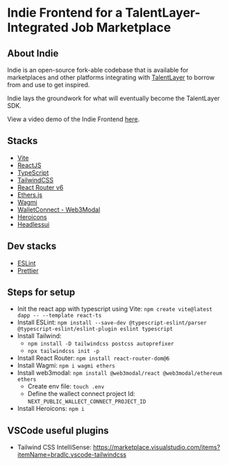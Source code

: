 # Indie Frontend for a TalentLayer-Integrated Job Marketplace

## About Indie
Indie is an open-source fork-able codebase that is available for marketplaces and other platforms integrating with [TalentLayer](https://docs.talentlayer.org/) to borrow from and use to get inspired. 

Indie lays the groundwork for what will eventually become the TalentLayer SDK.

View a video demo of the Indie Frontend [here](https://youtu.be/8Y6E282Nwtc). 


## Stacks

- [Vite](https://vitejs.dev)
- [ReactJS](https://reactjs.org)
- [TypeScript](https://www.typescriptlang.org)
- [TailwindCSS](https://tailwindcss.com)
- [React Router v6](https://reactrouter.com/en/main)
- [Ethers.js](https://docs.ethers.io/v5)
- [Wagmi](https://wagmi.sh)
- [WalletConnect - Web3Modal](https://github.com/WalletConnect/web3modal/blob/V2/docs/react.md)
- [Heroicons](https://heroicons.com/)
- [Headlessui](https://headlessui.com/)

## Dev stacks

- [ESLint](https://eslint.org)
- [Prettier](https://prettier.io)

## Steps for setup

- Init the react app with typescript using Vite: `npm create vite@latest dapp -- --template react-ts`
- Install ESLint: `npm install --save-dev @typescript-eslint/parser @typescript-eslint/eslint-plugin eslint typescript`
- Install Tailwind:
  - `npm install -D tailwindcss postcss autoprefixer`
  - `npx tailwindcss init -p`
- Install React Router: `npm install react-router-dom@6`
- Install Wagmi: `npm i wagmi ethers`
- Install web3modal: `npm install @web3modal/react @web3modal/ethereum ethers`
  - Create env file: `touch .env`
  - Define the wallect connect project Id: `NEXT_PUBLIC_WALLECT_CONNECT_PROJECT_ID`
- Install Heroicons: `npm i `

## VSCode useful plugins

- Tailwind CSS IntelliSense: https://marketplace.visualstudio.com/items?itemName=bradlc.vscode-tailwindcss
